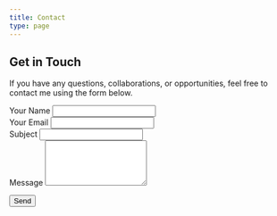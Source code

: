```yaml
---
title: Contact
type: page
---
```


## Get in Touch

If you have any questions, collaborations, or opportunities, feel free to contact me using the form below.

<form action="https://formspree.io/f/mjkedvbg" method="POST" class="contact-form">
  <div class="form-group mb-3">
    <label for="name">Your Name</label>
    <input id="name" class="form-control" type="text" name="name" required>
  </div>

  <div class="form-group mb-3">
    <label for="email">Your Email</label>
    <input id="email" class="form-control" type="email" name="_replyto" required>
  </div>

  <div class="form-group mb-3">
    <label for="subject">Subject</label>
    <input id="subject" class="form-control" type="text" name="subject">
  </div>

  <div class="form-group mb-3">
    <label for="message">Message</label>
    <textarea id="message" class="form-control" name="message" rows="5" required></textarea>
  </div>

  <button type="submit" class="btn btn-primary">Send</button>
</form>